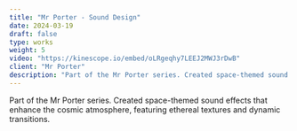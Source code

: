 ```yaml
---
title: "Mr Porter - Sound Design"
date: 2024-03-19
draft: false
type: works
weight: 5
video: "https://kinescope.io/embed/oLRgeqhy7LEEJ2MWJ3rDwB"
client: "Mr Porter"
description: "Part of the Mr Porter series. Created space-themed sound effects that enhance the cosmic atmosphere, featuring ethereal textures and dynamic transitions."
---
```


Part of the Mr Porter series. Created space-themed sound effects that enhance the cosmic atmosphere, featuring ethereal textures and dynamic transitions.